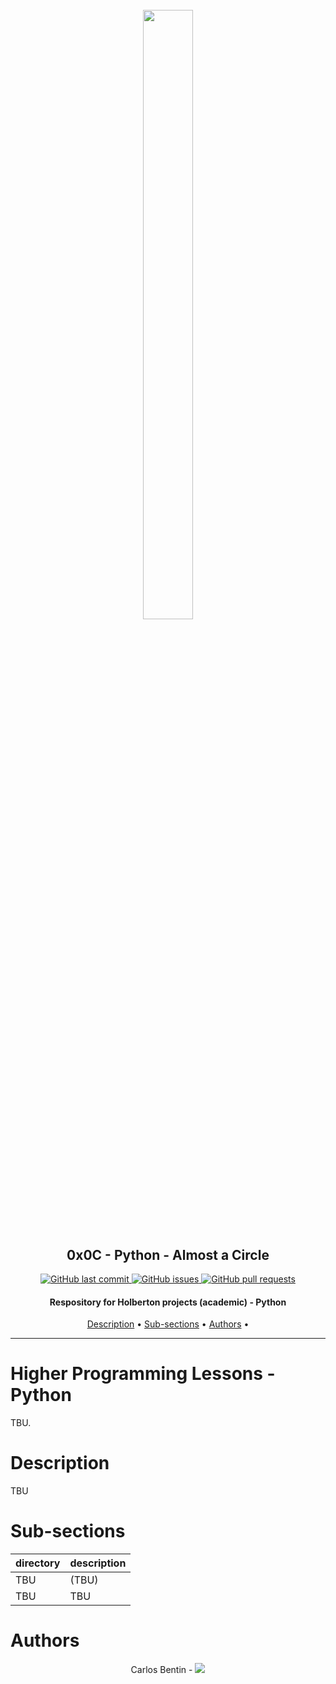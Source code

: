 <h1 align="center" >
<br>
    <img src="https://assets.website-files.com/6105315644a26f77912a1ada/610540e8b4cd6969794fe673_Holberton_School_logo-04-04.svg" height="50%" width="40%">
</h1>

<h2 align="center">
    0x0C - Python - Almost a Circle
</h2>

<p align="center">
    <a href="https://github.com/Benkdel/holbertonschool-higher_level_programming/commits/main">
        <img src="https://img.shields.io/github/last-commit/cristhian1107/printf.svg?style=flat-square&logo=github&logoColor=white" alt="GitHub last commit">
    </a>
    <a href="https://github.com/Benkdel/holbertonschool-higher_level_programming/issues">
    <img src="https://img.shields.io/github/issues-raw/cristhian1107/printf.svg?style=flat-square&logo=github&logoColor=white"
         alt="GitHub issues">
    </a>
    <a href="https://github.com/Benkdel/holbertonschool-higher_level_programming/pulls">
    <img src="https://img.shields.io/github/issues-pr-raw/cristhian1107/printf.svg?style=flat-square&logo=github&logoColor=white"
         alt="GitHub pull requests">
    </a>
</p>

<h4 align="center"> Respository for Holberton projects (academic) - Python </h4>

<p align="center">
    <a href="#Description">Description</a> •
    <a href="#Sub-sections">Sub-sections</a> •
    <a href="#Authors">Authors</a> •
</p>

***
# Higher Programming Lessons - Python
TBU.


# Description
TBU


# Sub-sections
| directory |  description |
|-----------|--------------|
| TBU |  (TBU) |
| TBU                     | TBU                 |


# Authors

<p align="center">
Carlos Bentin -
<a href="https://github.com/Benkdel">
        <img src="https://img.shields.io/badge/Carlos-mainPage-blue">
</a>
</p>
